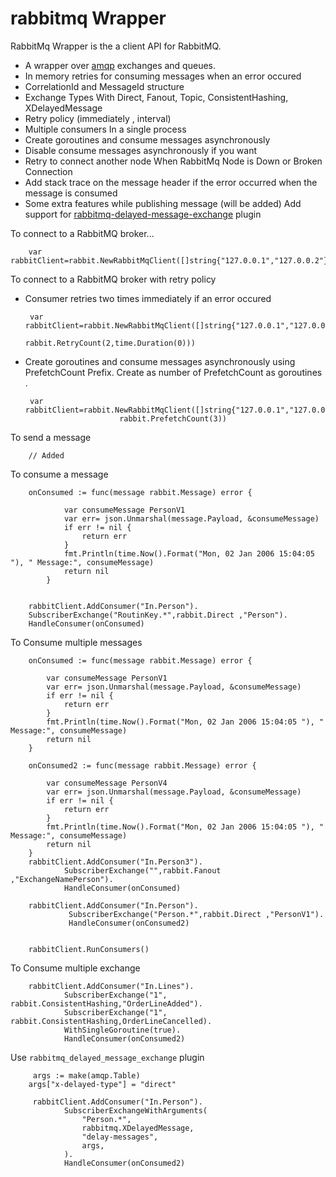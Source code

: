 # rabbitmq Wrapper
RabbitMq Wrapper is the a client API for RabbitMQ. 

* A  wrapper over [amqp](https://github.com/streadway/amqp) exchanges and queues.
* In memory retries for consuming messages when an error occured
* CorrelationId and MessageId structure
* Exchange Types With Direct, Fanout, Topic, ConsistentHashing,  XDelayedMessage
* Retry policy (immediately , interval)
* Multiple consumers In a single process
* Create goroutines and consume messages asynchronously 
* Disable consume messages asynchronously if you want
* Retry to connect another node  When RabbitMq Node is Down or Broken Connection
* Add stack trace on the message header if the error occurred when the message is consumed
* Some extra features while publishing message  (will be added) 
Add support for [rabbitmq-delayed-message-exchange](https://github.com/rabbitmq/rabbitmq-delayed-message-exchange) plugin

To connect to a RabbitMQ broker...

    	var rabbitClient=rabbit.NewRabbitMqClient([]string{"127.0.0.1","127.0.0.2"},"guest","guest","/virtualhost")

To connect to a RabbitMQ broker with retry policy 
 * Consumer retries two times immediately if an error occured

      	var rabbitClient=rabbit.NewRabbitMqClient([]string{"127.0.0.1","127.0.0.2"},"guest","guest","/virtualhost",
                                                  rabbit.RetryCount(2,time.Duration(0)))
  
 * Create goroutines and consume messages asynchronously using PrefetchCount Prefix. 
 Create as number of  PrefetchCount as goroutines .
 
       	var rabbitClient=rabbit.NewRabbitMqClient([]string{"127.0.0.1","127.0.0.2"},"guest","guest","/virtualhost",
                       		rabbit.PrefetchCount(3))
                                                    
 To send a message 
        
        // Added
        
 To consume a message
 
        onConsumed := func(message rabbit.Message) error {
        
        		var consumeMessage PersonV1
        		var err= json.Unmarshal(message.Payload, &consumeMessage)
        		if err != nil {
        			return err
        		}
        		fmt.Println(time.Now().Format("Mon, 02 Jan 2006 15:04:05 "), " Message:", consumeMessage)
        		return nil
        	}
        
  
        rabbitClient.AddConsumer("In.Person").
        SubscriberExchange("RoutinKey.*",rabbit.Direct ,"Person").
        HandleConsumer(onConsumed)
    
 To Consume multiple messages

    	onConsumed := func(message rabbit.Message) error {
    
    		var consumeMessage PersonV1
    		var err= json.Unmarshal(message.Payload, &consumeMessage)
    		if err != nil {
    			return err
    		}
    		fmt.Println(time.Now().Format("Mon, 02 Jan 2006 15:04:05 "), " Message:", consumeMessage)
    		return nil
    	}
    
    	onConsumed2 := func(message rabbit.Message) error {
    
    		var consumeMessage PersonV4
    		var err= json.Unmarshal(message.Payload, &consumeMessage)
    		if err != nil {
    			return err
    		}
    		fmt.Println(time.Now().Format("Mon, 02 Jan 2006 15:04:05 "), " Message:", consumeMessage)
    		return nil
    	}
    	rabbitClient.AddConsumer("In.Person3").
                SubscriberExchange("",rabbit.Fanout ,"ExchangeNamePerson").
                HandleConsumer(onConsumed)
                
        rabbitClient.AddConsumer("In.Person").
                 SubscriberExchange("Person.*",rabbit.Direct ,"PersonV1").
                 HandleConsumer(onConsumed2)
                 
    
    	rabbitClient.RunConsumers()

 To Consume multiple exchange
        
        rabbitClient.AddConsumer("In.Lines").
        		SubscriberExchange("1", rabbit.ConsistentHashing,"OrderLineAdded").
        		SubscriberExchange("1", rabbit.ConsistentHashing,OrderLineCancelled).
        		WithSingleGoroutine(true).
        		HandleConsumer(onConsumed2)

Use `rabbitmq_delayed_message_exchange` plugin

         args := make(amqp.Table)
        args["x-delayed-type"] = "direct"

         rabbitClient.AddConsumer("In.Person").
				SubscriberExchangeWithArguments(
					"Person.*",
					rabbitmq.XDelayedMessage,
					"delay-messages",
					args,
				).
				HandleConsumer(onConsumed2)
				